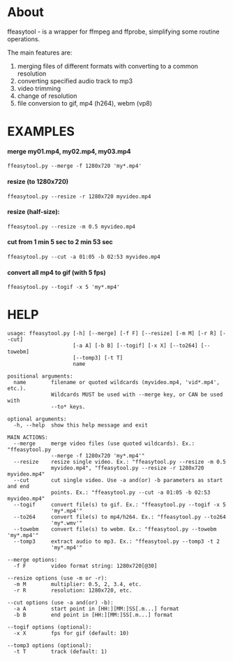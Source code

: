 # About
ffeasytool - is a wrapper for ffmpeg and ffprobe, simplifying some routine operations. 

The main features are: 
1. merging files of different formats with converting to a common resolution 
2. converting specified audio track to mp3
3. video trimming
4. change of resolution
5. file conversion to gif, mp4 (h264), webm (vp8)

# EXAMPLES
#### merge my01.mp4, my02.mp4, my03.mp4

`ffeasytool.py --merge -f 1280x720 'my*.mp4'`

#### resize (to 1280x720)
`ffeasytool.py --resize -r 1280x720 myvideo.mp4`

#### resize (half-size):
`ffeasytool.py --resize -m 0.5 myvideo.mp4`

#### cut from 1 min 5 sec to 2 min 53 sec
`ffeasytool.py --cut -a 01:05 -b 02:53 myvideo.mp4`

#### convert all mp4 to gif (with 5 fps)
`ffeasytool.py --togif -x 5 'my*.mp4'`

# HELP
```
usage: ffeasytool.py [-h] [--merge] [-f F] [--resize] [-m M] [-r R] [--cut]
                     [-a A] [-b B] [--togif] [-x X] [--to264] [--towebm]
                     [--tomp3] [-t T]
                     name

positional arguments:
  name        filename or quoted wildcards (myvideo.mp4, 'vid*.mp4', etc.).
              Wildcards MUST be used with --merge key, or CAN be used with
              --to* keys.

optional arguments:
  -h, --help  show this help message and exit

MAIN ACTIONS:
  --merge     merge video files (use quoted wildcards). Ex.: "ffeasytool.py
              --merge -f 1280x720 'my*.mp4'"
  --resize    resize single video. Ex.: "ffeasytool.py --resize -m 0.5
              myvideo.mp4", "ffeasytool.py --resize -r 1280x720 myvideo.mp4"
  --cut       cut single video. Use -a and(or) -b parameters as start and end
              points. Ex.: "ffeasytool.py --cut -a 01:05 -b 02:53 myvideo.mp4"
  --togif     convert file(s) to gif. Ex.: "ffeasytool.py --togif -x 5
              'my*.mp4'"
  --to264     convert file(s) to mp4/h264. Ex.: "ffeasytool.py --to264
              'my*.wmv'"
  --towebm    convert file(s) to webm. Ex.: "ffeasytool.py --towebm 'my*.mp4'"
  --tomp3     extract audio to mp3. Ex.: "ffeasytool.py --tomp3 -t 2
              'my*.mp4'"

--merge options:
  -f F        video format string: 1280x720[@30]

--resize options (use -m or -r):
  -m M        multiplier: 0.5, 2, 3.4, etc.
  -r R        resolution: 1280x720, etc.

--cut options (use -a and(or) -b):
  -a A        start point in [HH:][MM:]SS[.m...] format
  -b B        end point in [HH:][MM:]SS[.m...] format

--togif options (optional):
  -x X        fps for gif (default: 10)

--tomp3 options (optional):
  -t T        track (default: 1)

```

